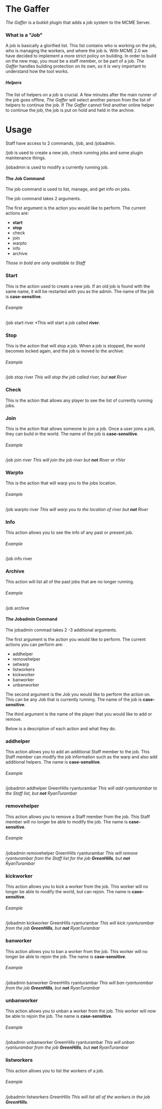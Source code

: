 # The Gaffer

*The Gaffer* is a bukkit plugin that adds a job system to the MCME Server.

### What is a "Job"
A job is basically a glorified list. This list contains who is working on the job, who is managing the workers, and where the job is. With MCME 2.0 we have decided to implement a more strict policy on building. In order to build on the new map, you must be a staff member, or be part of a job. *The Gaffer* handles building protection on its own, so it is very important to understand how the tool works.
##### Helpers
The list of helpers on a job is crucial. A few minutes after the main runner of the job goes offline, *The Gaffer* will select another person from the list of helpers to continue the job. If *The Gaffer* cannot find another online helper to continue the job, the job is put on hold and held in the archive.

# Usage
Staff have access to 2 commands, /job, and /jobadmin.

/job is used to create a new job, check running jobs and some plugin maintenance things.

/jobadmin is used to modify a currently running job.

#### The Job Command

The job command is used to list, manage, and get info on jobs.

The job command takes 2 arguments.

The first argument is the action you would like to perform. The current actions are:

* __start__
* __stop__
* check
* join
* warpto
* info
* archive

*Those in bold are only available to Staff*

### Start
This is the action used to create a new job. If an old job is found with the same name, it will be restarted with you as the admin. The name of the job is __case-sensitive__.

###### Example
/job start river *This will start a job called **river**.

### Stop
This is the action that will stop a job. When a job is stopped, the world becomes locked again, and the job is moved to the archive.

###### Example
/job stop river *This will stop the job called river, but __not__ River*

### Check
This is the action that allows any player to see the list of currently running jobs.

### Join
This is the action that allows someone to join a job. Once a user joins a job, they can build in the world. The name of the job is __case-sensitive__.

###### Example
/job join river *This will join the job river but __not__ River or rIVer*

### Warpto
This is the action that will warp you to the jobs location.

###### Example
/job warpto river *This will warp you to the location of river but __not__ River*

### Info
This action allows you to see the info of any past or present job.

###### Example
/job info river

### Archive
This action will list all of the past jobs that are no longer running.

###### Example
/job archive

#### The Jobadmin Command

The jobadmin commad takes 2 -3 additional arguments.

The first argument is the action you would like to perform. The current actions you can perform are:

* addhelper
* removehelper
* setwarp
* listworkers
* kickworker
* banworker
* unbanworker

The second argument is the Job you would like to perform the action on. This can be any Job that is currently running. The name of the job is __case-sensitive__.

The third argument is the name of the player that you would like to add or remove.

Below is a description of each action and what they do.

### addhelper
This action allows you to add an additional Staff member to the job. This Staff member can modify the job information such as the warp and also add additional helpers. The name is __case-sensitive__.

###### Example
/jobadmin addhelper GreenHills ryanturambar *This will add ryanturambar to the Staff list, but __not__ RyanTurambar*

### removehelper
This action allows you to remove a Staff member from the job. This Staff member will no longer be able to modify the job. The name is __case-sensitive__.

###### Example
/jobadmin removehelper GreenHills ryanturambar *This will remove ryanturambar from the Staff list for the job __GreenHills__, but __not__ RyanTurambar*

### kickworker
This action allows you to kick a worker from the job. This worker will no longer be able to modify the world, but can rejoin. The name is __case-sensitive__.

###### Example
/jobadmin kickworker GreenHills ryanturambar *This will kick ryanturambar from the job __GreenHills__, but __not__ RyanTurambar*

### banworker
This action allows you to ban a worker from the job. This worker will no longer be able to rejoin the job. The name is __case-sensitive__.

###### Example
/jobadmin banworker GreenHills ryanturambar *This will ban ryanturambar from the job __GreenHills__, but __not__ RyanTurambar*

### unbanworker
This action allows you to unban a worker from the job. This worker will now be able to rejoin the job. The name is __case-sensitive__.

###### Example
/jobadmin unbanworker GreenHills ryanturambar *This will unban ryanturambar from the job __GreenHills__, but __not__ RyanTurambar*

### listworkers
This action allows you to list the workers of a job.

###### Example
/jobadmin listworkers GreenHills *This will list all of the workers in the job __GreenHills__.*